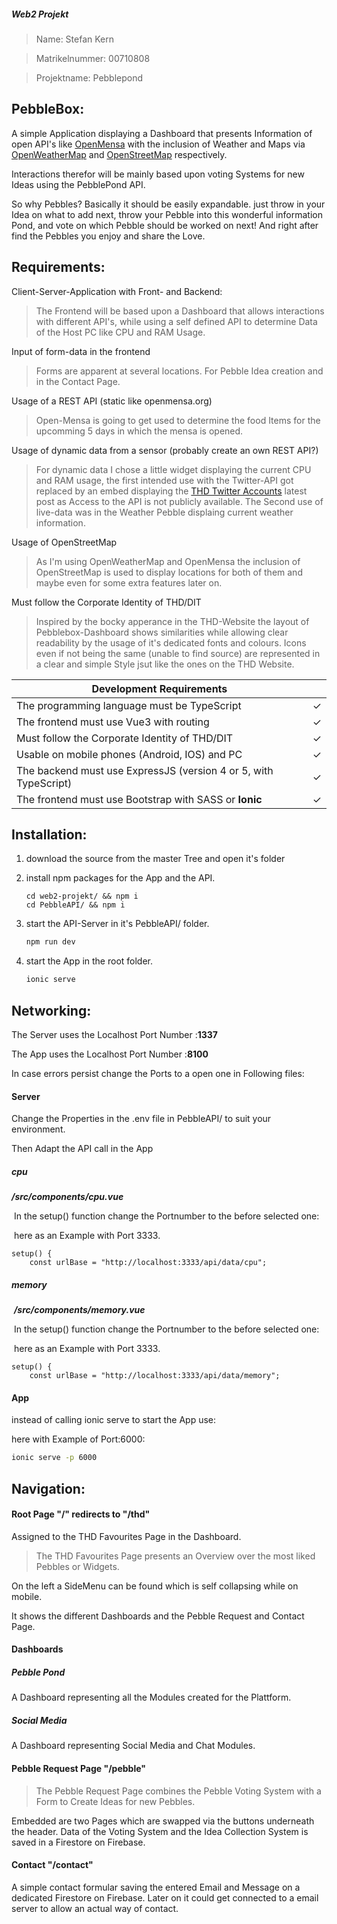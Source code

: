 ##### Web2 Projekt

> Name: Stefan Kern

> Matrikelnummer: 00710808

> Projektname: Pebblepond 

## PebbleBox:

A simple Application displaying a Dashboard that presents Information of open API's like [OpenMensa](https://openmensa.org/c/198) with the inclusion of Weather and Maps via [OpenWeatherMap](https://openweathermap.org/) and [OpenStreetMap](https://www.openstreetmap.org/) respectively.

Interactions therefor will be mainly based upon voting Systems for new Ideas using the PebblePond API.

So why Pebbles? Basically it should be easily expandable. just throw in your Idea on what to add next, throw your Pebble into this wonderful information Pond, and vote on which Pebble should be worked on next! And right after find the Pebbles you enjoy and share the Love.

## Requirements:

Client-Server-Application with Front- and Backend:

> The Frontend will be based upon a Dashboard that allows interactions with different API's, while using a self defined API to determine Data of the Host PC like CPU and RAM Usage.

Input of form-data in the frontend

> Forms are apparent at several locations. For Pebble Idea creation and in the Contact Page.

Usage of a REST API (static like openmensa.org)

> Open-Mensa is going to get used to determine the food Items for the upcomming 5 days in which the mensa is opened.

Usage of dynamic data from a sensor (probably create an own REST API?)

> For dynamic data I chose a little widget displaying the current CPU and RAM usage, the first intended use with the Twitter-API got replaced by an embed displaying the [THD Twitter Accounts](https://twitter.com/th_deggendorf?lang=en) latest post as Access to the API is not publicly available. The Second use of live-data was in the Weather Pebble displaing current weather information.

Usage of OpenStreetMap

> As I'm using OpenWeatherMap and OpenMensa the inclusion of OpenStreetMap is used to display locations for both of them and maybe even for some extra features later on.

Must follow the Corporate Identity of THD/DIT

> Inspired by the bocky apperance in the THD-Website the layout of Pebblebox-Dashboard shows similarities while allowing clear readability by the usage of it's dedicated fonts and colours. Icons even if not being the same (unable to find source) are represented in a clear and simple Style jsut like the ones on the THD Website. 

| Development Requirements                                     |      |
| ------------------------------------------------------------ | ---- |
| The programming language must be TypeScript                  | ✓    |
| The frontend must use Vue3 with routing                      | ✓    |
| Must follow the Corporate Identity of THD/DIT                | ✓    |
| Usable on mobile phones (Android, IOS) and PC                | ✓    |
| The backend must use ExpressJS (version 4 or 5, with TypeScript) | ✓    |
| The frontend must use Bootstrap with SASS or **Ionic**       | ✓    |

## Installation:

1. download the source from the master Tree and open it's folder

2. install npm packages for the App and the API.

   ```shell
   cd web2-projekt/ && npm i
   cd PebbleAPI/ && npm i
   ```

3. start the API-Server in it's PebbleAPI/ folder.

   ```sh
   npm run dev
   ```

4. start the App in the root folder.

   ```sh
   ionic serve
   ```

## Networking:

The Server uses the Localhost Port Number :**1337**

The App uses the Localhost Port Number :**8100**

In case errors persist change the Ports to a open one in Following files:

#### Server 

Change the Properties in the .env file in PebbleAPI/ to suit your environment.

Then Adapt the API call in the App

##### cpu

***/src/components/cpu.vue***

​	In the setup() function change the Portnumber to the before selected one:

​	here as an Example with Port 3333.

```tsx
setup() {
    const urlBase = "http://localhost:3333/api/data/cpu";
```

##### memory

​	***/src/components/memory.vue***

​	In the setup() function change the Portnumber to the before selected one:

​	here as an Example with Port 3333.

```tsx
setup() {
    const urlBase = "http://localhost:3333/api/data/memory";
```

#### App

instead of calling ionic serve to start the App use:

here with Example of Port:6000:

```sh
ionic serve -p 6000
```

## Navigation:

#### Root Page "/" redirects to "/thd"

Assigned to the THD Favourites Page in the Dashboard.

>  The THD Favourites Page presents an Overview over the most liked Pebbles or Widgets.

On the left a SideMenu can be found which is self collapsing while on mobile. 

It shows the different Dashboards and the Pebble Request and Contact Page.

#### Dashboards

##### Pebble Pond

A Dashboard representing all the Modules created for the Plattform.

##### Social Media

A Dashboard representing Social Media and Chat Modules.

#### Pebble Request Page "/pebble"

> The Pebble Request Page combines the Pebble Voting System with a Form to Create Ideas for new Pebbles.

Embedded are two Pages which are swapped via the buttons underneath the header. Data of the Voting System and the Idea Collection System is saved in a Firestore on Firebase.

#### Contact "/contact"

A simple contact formular saving the entered Email and Message on a dedicated Firestore on Firebase. Later on it could get connected to a email server to allow an actual way of contact.
